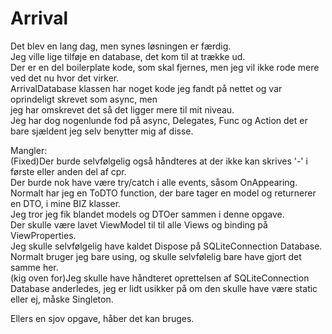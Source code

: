 # Arrival  
  
Det blev en lang dag, men synes løsningen er færdig.  
Jeg ville lige tilføje en database, det kom til at trække ud.  
Der er en del boilerplate kode, som skal fjernes, men jeg vil ikke rode mere ved det nu hvor det virker.  
ArrivalDatabase klassen har noget kode jeg fandt på nettet og var oprindeligt skrevet som async, men  
jeg har omskrevet det så det ligger mere til mit niveau.  
Jeg har dog nogenlunde fod på async, Delegates, Func og Action det er bare sjældent jeg selv benytter mig af disse.  

Mangler:  
(Fixed)Der burde selvfølgelig også håndteres at der ikke kan skrives '-' i første eller anden del af cpr.  
Der burde nok have være try/catch i alle events, såsom OnAppearing.  
Normalt har jeg en ToDTO function, der bare tager en model og returnerer en DTO, i mine BIZ klasser.  
Jeg tror jeg fik blandet models og DTOer sammen i denne opgave.  
Der skulle være lavet ViewModel til til alle Views og binding på ViewProperties.  
Jeg skulle selvfølgelig have kaldet Dispose på SQLiteConnection Database. Normalt bruger jeg bare using, og skulle selvfølelig bare have gjort det samme her.  
(kig oven for)Jeg skulle have håndteret oprettelsen af SQLiteConnection Database anderledes, jeg er lidt usikker på om den skulle  have være static eller ej, måske Singleton.  


Ellers en sjov opgave, håber det kan bruges.  
 
